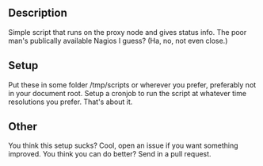 Description
-----------

Simple script that runs on the proxy node and gives status info.
The poor man's publically available Nagios I guess? (Ha, no, not even close.)

Setup
-----

Put these in some folder /tmp/scripts or wherever you prefer, preferably not in your document root.
Setup a cronjob to run the script at whatever time resolutions you prefer.
That's about it.

Other
-----

You think this setup sucks? Cool, open an issue if you want something improved.
You think you can do better? Send in a pull request.
